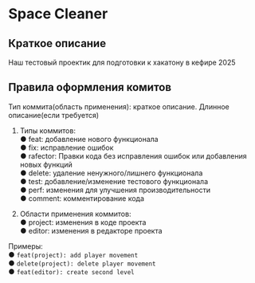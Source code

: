 # Space Cleaner

## Краткое описание
Наш тестовый проектик для подготовки к хакатону в кефире 2025

## Правила оформления комитов  
Тип коммита(область применения): краткое описание. Длинное описание(если требуется)  

1.	Типы коммитов:  
    ●	feat: добавление нового функционала  
    ●	fix: исправление ошибок  
    ●	rafector: Правки кода без исправления ошибок или добавления новых функций  
    ●	delete: удаление ненужного/лишнего функционала  
    ●	test: добавление/изменение тестового функционала  
    ●	perf: изменения для улучшения производительности  
    ●	comment: комментирование кода  

2.	Области применения коммитов:  
    ●	project: изменения в коде проекта  
    ●	editor: изменения в редакторе проекта   

Примеры:  
    ●	```feat(project): add player movement```  
    ●	```delete(project): delete player movement```  
    ●	```feat(editor): create second level```  
    
